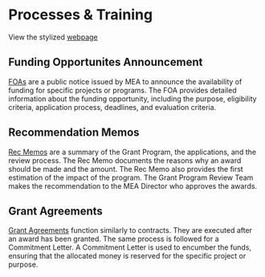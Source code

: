 # Processes &  Training

View the stylized [webpage]( https://meadecarb.github.io/Training/)

## Funding Opportunites Announcement
[FOAs](https://github.com/MEADecarb/Training/blob/main/foa_process_flow.jpg)  are a public notice issued by MEA to announce the availability of funding for specific projects or programs. The FOA provides detailed information about the funding opportunity, including the purpose, eligibility criteria, application process, deadlines, and evaluation criteria.


## Recommendation Memos 
[Rec Memos](https://github.com/MEADecarb/Training/blob/main/Rec_Memos.drawio.pdf) are a summary of the Grant Program, the applications, and the review process. The Rec Memo documents the reasons why an award should be made and the amount. The Rec Memo also provides the first estimation of the impact of the program. The Grant Program Review Team makes the recommendation to the MEA Director who approves the awards. 


## Grant Agreements 
[Grant Agreements](https://github.com/MEADecarb/Wiki/blob/main/Grant%20Agreements.drawio.pdf) function similarly to contracts. They are executed after an award has been granted. The same process is followed for a Commitment Letter. A Commitment Letter is used to encumber the funds, ensuring that the allocated money is reserved for the specific project or purpose.
